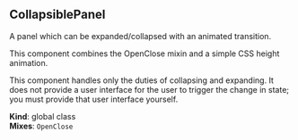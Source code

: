 <a name="CollapsiblePanel"></a>
## CollapsiblePanel
A panel which can be expanded/collapsed with an animated transition.

This component combines the OpenClose mixin and a simple CSS height
animation.

This component handles only the duties of collapsing and expanding. It does
not provide a user interface for the user to trigger the change in state;
you must provide that user interface yourself.

**Kind**: global class  
**Mixes**: <code>OpenClose</code>  
